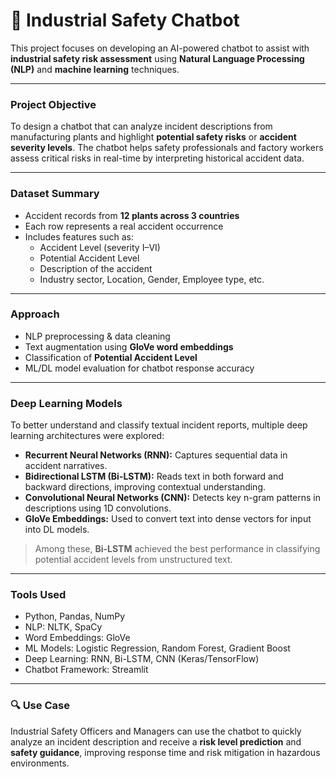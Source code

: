 # 🦺 Industrial Safety Chatbot

This project focuses on developing an AI-powered chatbot to assist with **industrial safety risk assessment** using **Natural Language Processing (NLP)** and **machine learning** techniques.

---

###  Project Objective

To design a chatbot that can analyze incident descriptions from manufacturing plants and highlight **potential safety risks** or **accident severity levels**. The chatbot helps safety professionals and factory workers assess critical risks in real-time by interpreting historical accident data.

---

###  Dataset Summary

- Accident records from **12 plants across 3 countries**
- Each row represents a real accident occurrence
- Includes features such as:
  - Accident Level (severity I–VI)
  - Potential Accident Level
  - Description of the accident
  - Industry sector, Location, Gender, Employee type, etc.

---

### Approach

- NLP preprocessing & data cleaning
- Text augmentation using **GloVe word embeddings**
- Classification of **Potential Accident Level**
- ML/DL model evaluation for chatbot response accuracy

---

### Deep Learning Models

To better understand and classify textual incident reports, multiple deep learning architectures were explored:

- **Recurrent Neural Networks (RNN):** Captures sequential data in accident narratives.
- **Bidirectional LSTM (Bi-LSTM):** Reads text in both forward and backward directions, improving contextual understanding.
- **Convolutional Neural Networks (CNN):** Detects key n-gram patterns in descriptions using 1D convolutions.
- **GloVe Embeddings:** Used to convert text into dense vectors for input into DL models.

> Among these, **Bi-LSTM** achieved the best performance in classifying potential accident levels from unstructured text.

---

### Tools Used

- Python, Pandas, NumPy
- NLP: NLTK, SpaCy
- Word Embeddings: GloVe
- ML Models: Logistic Regression, Random Forest, Gradient Boost
- Deep Learning: RNN, Bi-LSTM, CNN (Keras/TensorFlow)
- Chatbot Framework: Streamlit

---

### 🔍 Use Case

Industrial Safety Officers and Managers can use the chatbot to quickly analyze an incident description and receive a **risk level prediction** and **safety guidance**, improving response time and risk mitigation in hazardous environments.
